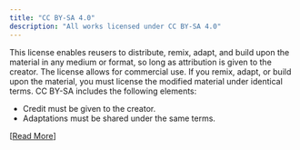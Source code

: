 ```yaml
---
title: "CC BY-SA 4.0"
description: "All works licensed under CC BY-SA 4.0"
---
```


This license enables reusers to distribute, remix, adapt, and build upon the material in any medium or format, so long as attribution is given to the creator. The license allows for commercial use. If you remix, adapt, or build upon the material, you must license the modified material under identical terms. CC BY-SA includes the following elements:

- Credit must be given to the creator.
- Adaptations must be shared under the same terms.

[[Read More](https://creativecommons.org/licenses/by-sa/4.0/)]